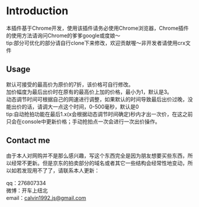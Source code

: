 Introduction
============

本插件基于Chrome开发，使用该插件请务必使用Chrome浏览器，Chrome插件的使用方法请询问Chrome的爹爹google或度娘～  
tip:部分可优化的部分请自行clone下来修改，欢迎贡献喔～非开发者请使用crx文件

Usage
-----

默认可接受的最高价为原价的7折，该价格可自行修改。  
加价幅度为最后出价时在原有的最高价上加的价格，最小为1，默认是3。  
动态调节时间可根据自己的网速进行调整，如果默认的时间导致最后出价过晚，没能出价的话，请调大一点这个时间，0-500毫秒，默认是0  
tip:自动抢拍功能在最后1.x(x会根据动态调节时间确定)秒内才出一次价，在这之前只会在console中更新价格；手动抢拍点一次会进行一次出价操作。

Contact me
-----

由于本人对网购并不是那么感兴趣，写这个东西完全是因为朋友想要买些东西，所以经常不更新。但是京东的拍卖部分的域名或者其它一些结构会经常性地变动，所以如若发现用不了了，请联系本人更新： 

qq：276807334  
微博：开车上纽北  
email：calvin1992.js@gmail.com
